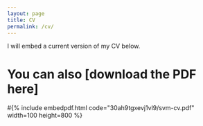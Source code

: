 ```yaml
---
layout: page
title: CV
permalink: /cv/
---
```


I will embed a current version of my CV below.
# You can also [download the PDF here]
#{% include embedpdf.html code="30ah9tgxevj1vl9/svm-cv.pdf" width=100 height=800 %}


